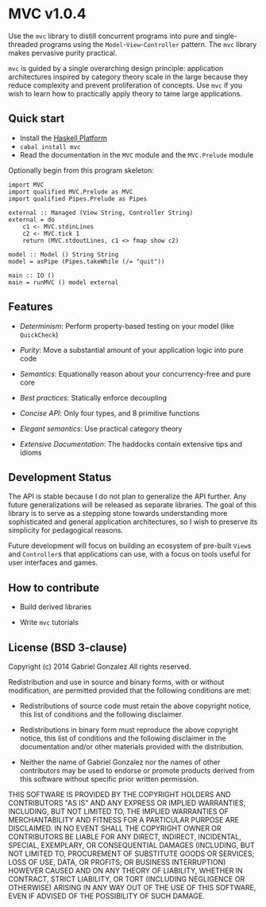 # MVC v1.0.4

Use the `mvc` library to distill concurrent programs into pure and
single-threaded programs using the `Model`-`View`-`Controller` pattern.  The
`mvc` library makes pervasive purity practical.

`mvc` is guided by a single overarching design principle: application
architectures inspired by category theory scale in the large because they
reduce complexity and prevent proliferation of concepts.  Use `mvc` if you wish
to learn how to practically apply theory to tame large applications.

## Quick start

* Install the [Haskell Platform](http://www.haskell.org/platform/)
* `cabal install mvc`
* Read the documentation in the `MVC` module and the `MVC.Prelude` module

Optionally begin from this program skeleton:

    import MVC
    import qualified MVC.Prelude as MVC
    import qualified Pipes.Prelude as Pipes
   
    external :: Managed (View String, Controller String)
    external = do
        c1 <- MVC.stdinLines
        c2 <- MVC.tick 1
        return (MVC.stdoutLines, c1 <> fmap show c2)
   
    model :: Model () String String
    model = asPipe (Pipes.takeWhile (/= "quit"))
        
    main :: IO ()
    main = runMVC () model external

## Features

* *Determinism*: Perform property-based testing on your model (like
  `QuickCheck`)

* *Purity*: Move a substantial amount of your application logic into pure code

* *Semantics*: Equationally reason about your concurrency-free and pure core

* *Best practices*: Statically enforce decoupling

* *Concise API*: Only four types, and 8 primitive functions

* *Elegant semantics*: Use practical category theory

* *Extensive Documentation*: The haddocks contain extensive tips and idioms

## Development Status

The API is stable because I do not plan to generalize the API further. Any
future generalizations will be released as separate libraries.  The goal of this
library is to serve as a stepping stone towards understanding more sophisticated
and general application architectures, so I wish to preserve its simplicity for
pedagogical reasons.

Future development will focus on building an ecosystem of pre-built `View`s and
`Controller`s that applications can use, with a focus on tools useful for
user interfaces and games.

## How to contribute

* Build derived libraries

* Write `mvc` tutorials

## License (BSD 3-clause)

Copyright (c) 2014 Gabriel Gonzalez
All rights reserved.

Redistribution and use in source and binary forms, with or without modification,
are permitted provided that the following conditions are met:

* Redistributions of source code must retain the above copyright notice, this
  list of conditions and the following disclaimer.

* Redistributions in binary form must reproduce the above copyright notice, this
  list of conditions and the following disclaimer in the documentation and/or
  other materials provided with the distribution.

* Neither the name of Gabriel Gonzalez nor the names of other contributors may
  be used to endorse or promote products derived from this software without
  specific prior written permission.

THIS SOFTWARE IS PROVIDED BY THE COPYRIGHT HOLDERS AND CONTRIBUTORS "AS IS" AND
ANY EXPRESS OR IMPLIED WARRANTIES, INCLUDING, BUT NOT LIMITED TO, THE IMPLIED
WARRANTIES OF MERCHANTABILITY AND FITNESS FOR A PARTICULAR PURPOSE ARE
DISCLAIMED. IN NO EVENT SHALL THE COPYRIGHT OWNER OR CONTRIBUTORS BE LIABLE FOR
ANY DIRECT, INDIRECT, INCIDENTAL, SPECIAL, EXEMPLARY, OR CONSEQUENTIAL DAMAGES
(INCLUDING, BUT NOT LIMITED TO, PROCUREMENT OF SUBSTITUTE GOODS OR SERVICES;
LOSS OF USE, DATA, OR PROFITS; OR BUSINESS INTERRUPTION) HOWEVER CAUSED AND ON
ANY THEORY OF LIABILITY, WHETHER IN CONTRACT, STRICT LIABILITY, OR TORT
(INCLUDING NEGLIGENCE OR OTHERWISE) ARISING IN ANY WAY OUT OF THE USE OF THIS
SOFTWARE, EVEN IF ADVISED OF THE POSSIBILITY OF SUCH DAMAGE.
